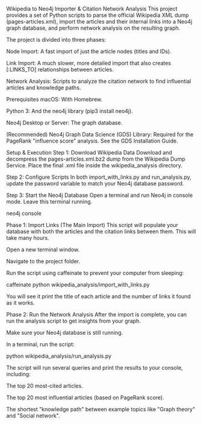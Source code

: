 Wikipedia to Neo4j Importer & Citation Network Analysis
This project provides a set of Python scripts to parse the official Wikipedia XML dump (pages-articles.xml), import the articles and their internal links into a Neo4j graph database, and perform network analysis on the resulting graph.

The project is divided into three phases:

Node Import: A fast import of just the article nodes (titles and IDs).

Link Import: A much slower, more detailed import that also creates [:LINKS_TO] relationships between articles.

Network Analysis: Scripts to analyze the citation network to find influential articles and knowledge paths.

Prerequisites
macOS: With Homebrew.

Python 3: And the neo4j library (pip3 install neo4j).

Neo4j Desktop or Server: The graph database.

(Recommended) Neo4j Graph Data Science (GDS) Library: Required for the PageRank "influence score" analysis. See the GDS Installation Guide.

Setup & Execution
Step 1: Download Wikipedia Data
Download and decompress the pages-articles.xml.bz2 dump from the Wikipedia Dump Service. Place the final .xml file inside the wikipedia_analysis directory.

Step 2: Configure Scripts
In both import_with_links.py and run_analysis.py, update the password variable to match your Neo4j database password.

Step 3: Start the Neo4j Database
Open a terminal and run Neo4j in console mode. Leave this terminal running.

neo4j console

Phase 1: Import Links (The Main Import)
This script will populate your database with both the articles and the citation links between them. This will take many hours.

Open a new terminal window.

Navigate to the project folder.

Run the script using caffeinate to prevent your computer from sleeping:

caffeinate python wikipedia_analysis/import_with_links.py

You will see it print the title of each article and the number of links it found as it works.

Phase 2: Run the Network Analysis
After the import is complete, you can run the analysis script to get insights from your graph.

Make sure your Neo4j database is still running.

In a terminal, run the script:

python wikipedia_analysis/run_analysis.py

The script will run several queries and print the results to your console, including:

The top 20 most-cited articles.

The top 20 most influential articles (based on PageRank score).

The shortest "knowledge path" between example topics like "Graph theory" and "Social network".